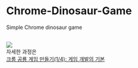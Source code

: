 # Chrome-Dinosaur-Game
Simple Chrome dinosaur game<br><br>

<img src="https://blog.kakaocdn.net/dn/doIkIX/btrrqY93MWL/oAZtHiqQ7L2yDnSAZN1Fo0/img.gif"><br>
자세한 과정은<br>
<a href = "https://ant-hill.tistory.com/9?category=1073273">크롬 공룡 게임 만들기(1/4): 게임 개발의 기본</a>
